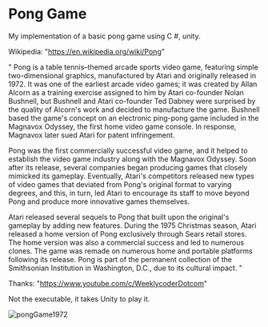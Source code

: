 # Pong Game

My implementation of a basic pong game using C #, unity.

Wikipedia: "https://en.wikipedia.org/wiki/Pong"

"
  Pong is a table tennis–themed arcade sports video game, featuring simple two-dimensional graphics, manufactured by Atari and originally released in 1972. It was one of the earliest arcade video games; it was created by Allan Alcorn as a training exercise assigned to him by Atari co-founder Nolan Bushnell, but Bushnell and Atari co-founder Ted Dabney were surprised by the quality of Alcorn's work and decided to manufacture the game. Bushnell based the game's concept on an electronic ping-pong game included in the Magnavox Odyssey, the first home video game console. In response, Magnavox later sued Atari for patent infringement.

  Pong was the first commercially successful video game, and it helped to establish the video game industry along with the Magnavox Odyssey. Soon after its release, several companies began producing games that closely mimicked its gameplay. Eventually, Atari's competitors released new types of video games that deviated from Pong's original format to varying degrees, and this, in turn, led Atari to encourage its staff to move beyond Pong and produce more innovative games themselves.

  Atari released several sequels to Pong that built upon the original's gameplay by adding new features. During the 1975 Christmas season, Atari released a home version of Pong exclusively through Sears retail stores. The home version was also a commercial success and led to numerous clones. The game was remade on numerous home and portable platforms following its release. Pong is part of the permanent collection of the Smithsonian Institution in Washington, D.C., due to its cultural impact.
"

Thanks: "https://www.youtube.com/c/WeeklycoderDotcom"

Not the executable, it takes Unity to play it.

![pongGame1972](https://user-images.githubusercontent.com/74788707/128615164-1aa54030-4240-4bf6-ab35-1588e5b98f2a.gif)
